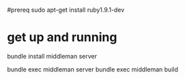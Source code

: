 
#prereq
sudo apt-get install ruby1.9.1-dev

# get up and running
bundle install
middleman server

bundle exec middleman server
bundle exec middleman build
